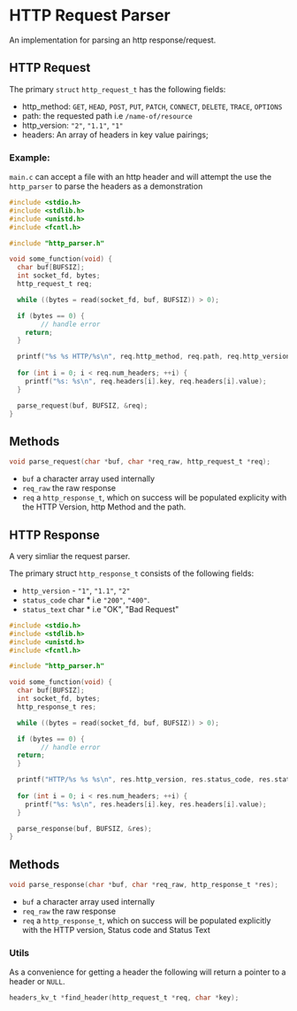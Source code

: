 # HTTP Request Parser

An implementation for parsing an http response/request.

## HTTP Request

The primary `struct` `http_request_t` has the following fields:

- http_method: `GET`, `HEAD`, `POST`, `PUT`, `PATCH`, `CONNECT`, `DELETE`, `TRACE`, `OPTIONS`
- path: the requested path i.e `/name-of/resource`
- http_version: `"2"`, `"1.1"`, `"1"`
- headers: An array of headers in key value pairings;

### Example:

`main.c` can accept a file with an http header and will attempt the use the `http_parser` to parse the headers as a demonstration

```c
#include <stdio.h>
#include <stdlib.h>
#include <unistd.h>
#include <fcntl.h>

#include "http_parser.h"

void some_function(void) {
  char buf[BUFSIZ];
  int socket_fd, bytes;
  http_request_t req;

  while ((bytes = read(socket_fd, buf, BUFSIZ)) > 0);

  if (bytes == 0) {
		// handle error
    return;
  }

  printf("%s %s HTTP/%s\n", req.http_method, req.path, req.http_version);
	
  for (int i = 0; i < req.num_headers; ++i) {
    printf("%s: %s\n", req.headers[i].key, req.headers[i].value);
  }

  parse_request(buf, BUFSIZ, &req);
}
```

## Methods

```c
void parse_request(char *buf, char *req_raw, http_request_t *req);
```
- `buf` a character array used internally
- `req_raw` the raw response
- `req` a `http_response_t`, which on success will be populated explicity with the HTTP Version, http Method and the path.

## HTTP Response

A very simliar the request parser.

The primary struct `http_response_t` consists of the following fields:

- `http_version` - `"1"`, `"1.1"`, `"2"`
- `status_code` char * i.e `"200"`, `"400"`.
- `status_text` char * i.e "OK", "Bad Request"

```c
#include <stdio.h>
#include <stdlib.h>
#include <unistd.h>
#include <fcntl.h>

#include "http_parser.h"

void some_function(void) {
  char buf[BUFSIZ];
  int socket_fd, bytes;
  http_response_t res;

  while ((bytes = read(socket_fd, buf, BUFSIZ)) > 0);

  if (bytes == 0) {
		// handle error
  return;
  }

  printf("HTTP/%s %s %s\n", res.http_version, res.status_code, res.status_text);
	
  for (int i = 0; i < res.num_headers; ++i) {
    printf("%s: %s\n", res.headers[i].key, res.headers[i].value);
  }

  parse_response(buf, BUFSIZ, &res);
}
```
## Methods

```c
void parse_response(char *buf, char *req_raw, http_response_t *res);
```
- `buf` a character array used internally
- `req_raw` the raw response
- `req` a `http_response_t`, which on success will be populated explicitly with the HTTP version, Status code and Status Text

### Utils

As a convenience for getting a header the following will return a pointer to a header or `NULL`.

```c
headers_kv_t *find_header(http_request_t *req, char *key);
```
